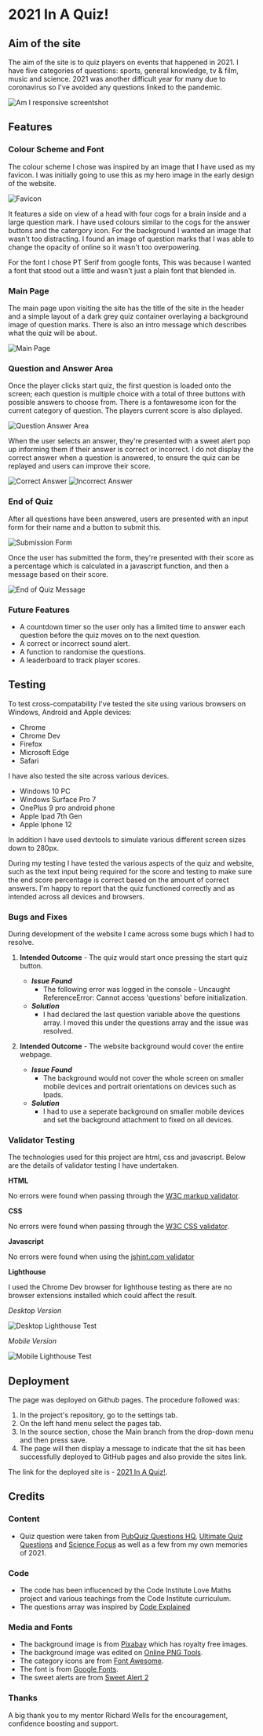 # **2021 In A Quiz!**
## **Aim of the site**
The aim of the site is to quiz players on events that happened in 2021. I have five categories of questions: sports, general knowledge, tv & film, music and science. 2021 was another difficult year for many due to coronavirus so I've avoided any questions linked to the pandemic.

![Am I responsive screentshot](docs/screenshots/am-i-responsive.jpg)

## **Features**

### **Colour Scheme and Font**

The colour scheme I chose was inspired by an image that I have used as my favicon. I was initially going to use this as my hero image in the early design of the website.

![Favicon](docs/screenshots/favicon.png)

It features a side on view of a head with four cogs for a brain inside and a large question mark. I have used colours similar to the cogs for the answer buttons and the catergory icon. For the background I wanted an image that wasn't too distracting. I found an image of question marks that I was able to change the opacity of online so it wasn't too overpowering.

For the font I chose PT Serif from google fonts, This was because I wanted a font that stood out a little and wasn't just a plain font that blended in.

### **Main Page**

The main page upon visiting the site has the title of the site in the header and a simple layout of a dark grey quiz container overlaying a background image of question marks. There is also an intro message which describes what the quiz will be about.

![Main Page](docs/screenshots/main-page.jpg)

### **Question and Answer Area**

Once the player clicks start quiz, the first question is loaded onto the screen; each question is multiple choice with a total of three buttons with possible answers to choose from. There is a fontawesome icon for the current category of question. The players current score is also diplayed.

![Question Answer Area](docs/screenshots/question-answer-area.jpg)

When the user selects an answer, they're presented with a sweet alert pop up informing them if their answer is correct or incorrect. I do not display the correct answer when a question is answered, to ensure the quiz can be replayed and users can improve their score.

![Correct Answer](docs/screenshots/correct-answer.jpg)
![Incorrect Answer](docs/screenshots/incorrect-answer.jpg)

### **End of Quiz**

After all questions have been answered, users are presented with an input form for their name and a button to submit this.

![Submission Form](docs/screenshots/submission-form.jpg)

Once the user has submitted the form, they're presented with their score as a percentage which is calculated in a javascript function, and then a message based on their score.

![End of Quiz Message](docs/screenshots/final-score-message.jpg)

### **Future Features**

* A countdown timer so the user only has a limited time to answer each question before the quiz moves on to the next question.
* A correct or incorrect sound alert.
* A function to randomise the questions.
* A leaderboard to track player scores.

## **Testing**

To test cross-compatability I've tested the site using various browsers on Windows, Android and Apple devices:
* Chrome
* Chrome Dev
* Firefox 
* Microsoft Edge
* Safari

I have also tested the site across various devices.

* Windows 10 PC
* Windows Surface Pro 7
* OnePlus 9 pro android phone
* Apple Ipad 7th Gen
* Apple Iphone 12

In addition I have used devtools to simulate various different screen sizes down to 280px.

During my testing I have tested the various aspects of the quiz and website, such as the text input being required for the score and testing to make sure the end score percentage is correct based on the amount of correct answers. I'm happy to report that the quiz functioned correctly and as intended across all devices and browsers.

### **Bugs and Fixes**

During development of the website I came across some bugs which I had to resolve.

1. **Intended Outcome** -  The quiz would start once pressing the start quiz button.
    * ***Issue Found***
        * The following error was logged in the console - Uncaught ReferenceError: Cannot access 'questions' before initialization.
    * ***Solution***
        * I had declared the last question variable above the questions array. I moved this under the questions array and the issue was resolved.

2. **Intended Outcome** -  The website background would cover the entire webpage.
    * ***Issue Found***
        * The background would not cover the whole screen on smaller mobile devices and portrait orientations on devices such as Ipads.
    * ***Solution***
        * I had to use a seperate background on smaller mobile devices and set the background attachment to fixed on all devices.

### **Validator Testing**

The technologies used for this project are html, css and javascript. Below are the details of validator testing I have undertaken.

**HTML**

No errors were found when passing through the [W3C markup validator](https://validator.w3.org/).

**CSS**

No errors were found when passing through the [W3C CSS validator](https://jigsaw.w3.org/css-validator/).

**Javascript**

No errors were found when using the [jshint.com validator](https://jshint.com/)

**Lighthouse**

I used the Chrome Dev browser for lighthouse testing as there are no browser extensions installed which could affect the result.

*Desktop Version*

![Desktop Lighthouse Test](docs/screenshots/lighthouse-desktop-test.jpg)

*Mobile Version*

![Mobile Lighthouse Test](docs/screenshots/lighthouse-mobile-test.jpg)

## **Deployment**

The page was deployed on Github pages. The procedure followed was:
1. In the project's repository, go to the settings tab.
2. On the left hand menu select the pages tab.
3. In the source section, chose the Main branch from the drop-down menu and then press save.
4. The page will then display a message to indicate that the sit has been successfully deployed to GitHub pages and also provide the sites link.

The link for the deployed site is - [2021 In A Quiz!](https://anthonyjn08.github.io/2021-in-a-quiz/).

## **Credits**

### **Content**

* Quiz question were taken from [PubQuiz Questions HQ](https://pubquizquestionshq.com/), [Ultimate Quiz Questions](https://www.ultimatequizquestions.com/) and [Science Focus](https://www.sciencefocus.com/) as well as a few from my own memories of 2021.

### **Code**

* The code has been influcenced by the Code Institute Love Maths project and various teachings from the Code Institute curriculum.
* The questions array was inspired by [Code Explained](https://www.codeexplained.dev/2018/10/create-multiple-choice-quiz-using-javascript.html)

### **Media and Fonts**

* The background image is from [Pixabay](https://pixabay.com/) which has royalty free images.
* The background image was edited on [Online PNG Tools](https://onlinepngtools.com/).
* The category icons are from [Font Awesome](https://fontawesome.com/).
* The font is from [Google Fonts](https://fonts.google.com/).
* The sweet alerts are from [Sweet Alert 2](https://sweetalert2.github.io/)

### **Thanks**

A big thank you to my mentor Richard Wells for the encouragement, confidence boosting and support.